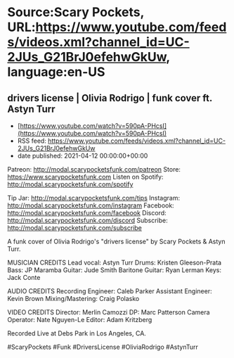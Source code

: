 # Source:Scary Pockets, URL:https://www.youtube.com/feeds/videos.xml?channel_id=UC-2JUs_G21BrJ0efehwGkUw, language:en-US

## drivers license | Olivia Rodrigo | funk cover ft. Astyn Turr
 - [https://www.youtube.com/watch?v=590pA-PHcsI](https://www.youtube.com/watch?v=590pA-PHcsI)
 - RSS feed: https://www.youtube.com/feeds/videos.xml?channel_id=UC-2JUs_G21BrJ0efehwGkUw
 - date published: 2021-04-12 00:00:00+00:00

Patreon: http://modal.scarypocketsfunk.com/patreon
Store: https://www.scarypocketsfunk.com
Listen on Spotify: http://modal.scarypocketsfunk.com/spotify

Tip Jar: http://modal.scarypocketsfunk.com/tips
Instagram: http://modal.scarypocketsfunk.com/instagram
Facebook: http://modal.scarypocketsfunk.com/facebook
Discord: http://modal.scarypocketsfunk.com/discord
Subscribe: http://modal.scarypocketsfunk.com/subscribe

A funk cover of Olivia Rodrigo's "drivers license" by Scary Pockets & Astyn Turr.

MUSICIAN CREDITS
Lead vocal: Astyn Turr
Drums: Kristen Gleeson-Prata
Bass: JP Maramba
Guitar: Jude Smith
Baritone Guitar: Ryan Lerman
Keys: Jack Conte

AUDIO CREDITS
Recording Engineer: Caleb Parker
Assistant Engineer: Kevin Brown
Mixing/Mastering: Craig Polasko

VIDEO CREDITS
Director: Merlin Camozzi
DP: Marc Patterson
Camera Operator: Nate Nguyen-Le
Editor: Adam Kritzberg

Recorded Live at Debs Park in Los Angeles, CA.

#ScaryPockets #Funk #DriversLicense #OliviaRodrigo #AstynTurr

